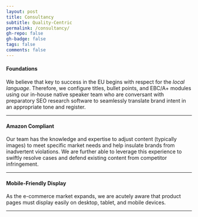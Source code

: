 ```yaml
---
layout: post
title: Consultancy
subtitle: Quality-Centric
permalink: /consultancy/
gh-repo: false
gh-badge: false
tags: false
comments: false
---
```

#### Foundations
We believe that key to success in the EU begins with respect for the *local language*. Therefore, we configure titles, bullet points, and EBC/A+ modules using our in-house native speaker team who are conversant with preparatory SEO research software to seamlessly translate brand intent in an appropriate tone and register.
***

#### Amazon Compliant
Our team has the knowledge and expertise to adjust content (typically images) to meet specific market needs and help insulate brands from inadvertent violations. We are further able to leverage this experience to swiftly resolve cases and defend existing content from competitor infringement.
***

#### Mobile-Friendly Display 
As the e-commerce market expands, we are acutely aware that product pages must display easily on desktop, tablet, and mobile devices.
***





